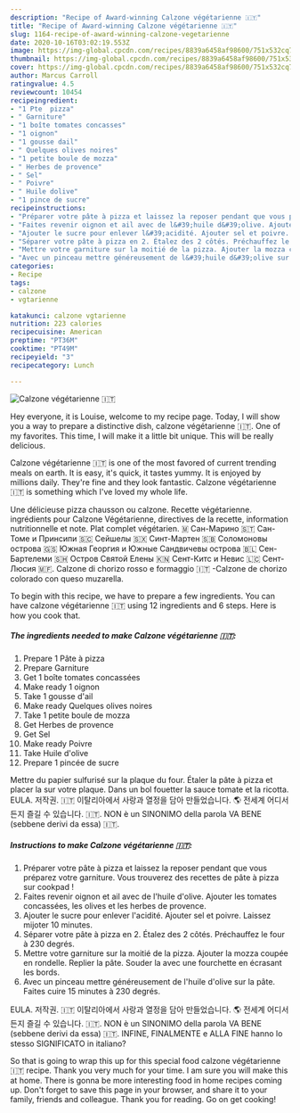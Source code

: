 ```yaml
---
description: "Recipe of Award-winning Calzone végétarienne 🇮🇹"
title: "Recipe of Award-winning Calzone végétarienne 🇮🇹"
slug: 1164-recipe-of-award-winning-calzone-vegetarienne
date: 2020-10-16T03:02:19.553Z
image: https://img-global.cpcdn.com/recipes/8839a6458af98600/751x532cq70/calzone-vegetarienne-🇮🇹-photo-principale-de-la-recette.jpg
thumbnail: https://img-global.cpcdn.com/recipes/8839a6458af98600/751x532cq70/calzone-vegetarienne-🇮🇹-photo-principale-de-la-recette.jpg
cover: https://img-global.cpcdn.com/recipes/8839a6458af98600/751x532cq70/calzone-vegetarienne-🇮🇹-photo-principale-de-la-recette.jpg
author: Marcus Carroll
ratingvalue: 4.5
reviewcount: 10454
recipeingredient:
- "1 Pte  pizza"
- " Garniture"
- "1 boîte tomates concasses"
- "1 oignon"
- "1 gousse dail"
- " Quelques olives noires"
- "1 petite boule de mozza"
- " Herbes de provence"
- " Sel"
- " Poivre"
- " Huile dolive"
- "1 pince de sucre"
recipeinstructions:
- "Préparer votre pâte à pizza et laissez la reposer pendant que vous préparez votre garniture. Vous trouverez des recettes de pâte à pizza sur cookpad !"
- "Faites revenir oignon et ail avec de l&#39;huile d&#39;olive. Ajouter les tomates concassées, les olives et les herbes de provence."
- "Ajouter le sucre pour enlever l&#39;acidité. Ajouter sel et poivre. Laissez mijoter 10 minutes."
- "Séparer votre pâte à pizza en 2. Étalez des 2 côtés. Préchauffez le four à 230 degrés."
- "Mettre votre garniture sur la moitié de la pizza. Ajouter la mozza coupée en rondelle. Replier la pâte. Souder la avec une fourchette en écrasant les bords."
- "Avec un pinceau mettre généreusement de l&#39;huile d&#39;olive sur la pâte. Faites cuire 15 minutes à 230 degrés."
categories:
- Recipe
tags:
- calzone
- vgtarienne

katakunci: calzone vgtarienne 
nutrition: 223 calories
recipecuisine: American
preptime: "PT36M"
cooktime: "PT49M"
recipeyield: "3"
recipecategory: Lunch

---
```



![Calzone végétarienne 🇮🇹](https://img-global.cpcdn.com/recipes/8839a6458af98600/751x532cq70/calzone-vegetarienne-🇮🇹-photo-principale-de-la-recette.jpg)

Hey everyone, it is Louise, welcome to my recipe page. Today, I will show you a way to prepare a distinctive dish, calzone végétarienne 🇮🇹. One of my favorites. This time, I will make it a little bit unique. This will be really delicious.

Calzone végétarienne 🇮🇹 is one of the most favored of current trending meals on earth. It is easy, it's quick, it tastes yummy. It is enjoyed by millions daily. They're fine and they look fantastic. Calzone végétarienne 🇮🇹 is something which I've loved my whole life.

Une délicieuse pizza chausson ou calzone. Recette végétarienne. ingrédients pour Calzone Végétarienne, directives de la recette, information nutritionnelle et note. Plat complet végétarien. 🇲 Сан-Марино 🇸🇹 Сан-Томе и Принсипи 🇸🇨 Сейшелы 🇸🇽 Синт-Мартен 🇸🇧 Соломоновы острова 🇬🇸 Южная Георгия и Южные Сандвичевы острова 🇧🇱 Сен-Бартелеми 🇸🇭 Остров Святой Елены 🇰🇳 Сент-Китс и Невис 🇱🇨 Сент-Люсия 🇲🇫. Calzone di chorizo rosso e formaggio 🇮🇹 -Calzone de chorizo colorado con queso muzarella.


To begin with this recipe, we have to prepare a few ingredients. You can have calzone végétarienne 🇮🇹 using 12 ingredients and 6 steps. Here is how you cook that.

<!--inarticleads1-->

##### The ingredients needed to make Calzone végétarienne 🇮🇹:

1. Prepare 1 Pâte à pizza
1. Prepare  Garniture
1. Get 1 boîte tomates concassées
1. Make ready 1 oignon
1. Take 1 gousse d&#39;ail
1. Make ready  Quelques olives noires
1. Take 1 petite boule de mozza
1. Get  Herbes de provence
1. Get  Sel
1. Make ready  Poivre
1. Take  Huile d&#39;olive
1. Prepare 1 pincée de sucre


Mettre du papier sulfurisé sur la plaque du four. Étaler la pâte à pizza et placer la sur votre plaque. Dans un bol fouetter la sauce tomate et la ricotta. EULA. 저작권. 🇮🇹 이탈리아에서 사랑과 열정을 담아 만들었습니다. 🌎 전세계 어디서든지 즐길 수 있습니다. 🇮🇹. NON è un SINONIMO della parola VA BENE (sebbene derivi da essa) 🇮🇹. 

<!--inarticleads2-->

##### Instructions to make Calzone végétarienne 🇮🇹:

1. Préparer votre pâte à pizza et laissez la reposer pendant que vous préparez votre garniture. Vous trouverez des recettes de pâte à pizza sur cookpad !
1. Faites revenir oignon et ail avec de l&#39;huile d&#39;olive. Ajouter les tomates concassées, les olives et les herbes de provence.
1. Ajouter le sucre pour enlever l&#39;acidité. Ajouter sel et poivre. Laissez mijoter 10 minutes.
1. Séparer votre pâte à pizza en 2. Étalez des 2 côtés. Préchauffez le four à 230 degrés.
1. Mettre votre garniture sur la moitié de la pizza. Ajouter la mozza coupée en rondelle. Replier la pâte. Souder la avec une fourchette en écrasant les bords.
1. Avec un pinceau mettre généreusement de l&#39;huile d&#39;olive sur la pâte. Faites cuire 15 minutes à 230 degrés.


EULA. 저작권. 🇮🇹 이탈리아에서 사랑과 열정을 담아 만들었습니다. 🌎 전세계 어디서든지 즐길 수 있습니다. 🇮🇹. NON è un SINONIMO della parola VA BENE (sebbene derivi da essa) 🇮🇹. INFINE, FINALMENTE e ALLA FINE hanno lo stesso SIGNIFICATO in italiano? 

So that is going to wrap this up for this special food calzone végétarienne 🇮🇹 recipe. Thank you very much for your time. I am sure you will make this at home. There is gonna be more interesting food in home recipes coming up. Don't forget to save this page in your browser, and share it to your family, friends and colleague. Thank you for reading. Go on get cooking!
